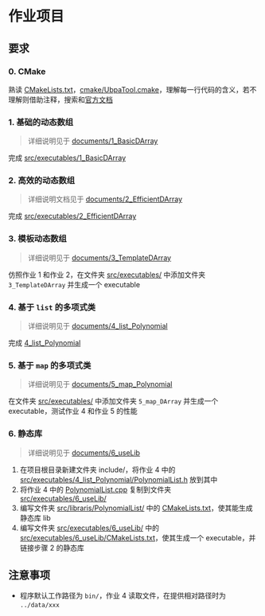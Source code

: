 # 作业项目

## 要求

### 0. CMake

熟读 [CMakeLists.txt](CMakeLists.txt/)，[cmake/UbpaTool.cmake](cmake/UbpaTool.cmake)，理解每一行代码的含义，若不理解则借助注释，搜索和[官方文档](https://cmake.org/documentation/) 

### 1. 基础的动态数组

> 详细说明见于 [documents/1_BasicDArray](../documents/1_BasicDArray) 

完成 [src/executables/1_BasicDArray](src/executables/1_BasicDArray) 

### 2. 高效的动态数组

> 详细说明文档见于 [documents/2_EfficientDArray](../documents/2_EfficientDArray) 

完成 [src/executables/2_EfficientDArray](src/executables/2_EfficientDArray) 

### 3. 模板动态数组

> 详细说明见于 [documents/3_TemplateDArray](../documents/3_TemplateDArray) 

仿照作业 1 和作业 2，在文件夹 [src/executables/](src/executables) 中添加文件夹 `3_TemplateDArray` 并生成一个 executable

### 4. 基于 `list` 的多项式类

> 详细说明见于 [documents/4_list_Polynomial](../documents/4_list_Polynomial) 

完成 [4_list_Polynomial](src/executables/4_list_Polynomial) 

###  5. 基于 `map` 的多项式类

> 详细说明见于 [documents/5_map_Polynomial](../documents/5_map_Polynomial) 

在文件夹 [src/executables/](src/executables) 中添加文件夹 `5_map_DArray` 并生成一个 executable，测试作业 4 和作业 5 的性能

### 6. 静态库

> 详细说明见于 [documents/6_useLib](../documents/6_useLib) 

1. 在项目根目录新建文件夹 include/，将作业 4 中的 [src/executables/4_list_Polynomial/PolynomialList.h](src/executables/4_list_Polynomial/PolynomialList.h) 放到其中
2. 将作业 4 中的 [PolynomialList.cpp](src/executables/4_list_Polynomial/PolynomialList.cpp) 复制到文件夹 [src/executables/6_useLib/](src/executables/6_useLib/) 
3. 编写文件夹 [src/libraris/PolynomialList/](src/libraris/PolynomialList/) 中的 [CMakeLists.txt](src/libraris/PolynomialList/CMakeLists.txt)，使其能生成静态库 lib
4. 编写文件夹 [src/executables/6_useLib/](src/executables/6_useLib/) 中的 [src/executables/6_useLib/CMakeLists.txt](src/executables/6_useLib/CMakeLists.txt)，使其生成一个 executable，并链接步骤 2 的静态库

## 注意事项

- 程序默认工作路径为 `bin/`，作业 4 读取文件，在提供相对路径时为 `../data/xxx` 

